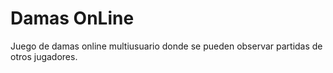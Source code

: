 Damas OnLine
========================

Juego de damas online multiusuario donde se pueden observar partidas de otros jugadores.
